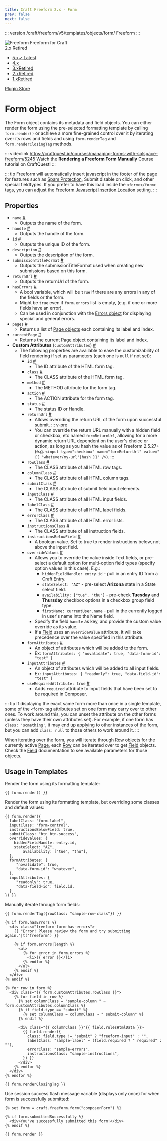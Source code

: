 ```yaml
---
title: Craft Freeform 2.x - Form
prev: false
next: false
---
```


::: version /craft/freeform/v5/templates/objects/form/
Freeform
:::

<div id="pr-heading">
    <img src="https://docs.solspace.com/extras/icons/products/freeform-icon.png" alt="Freeform" class="pr-image">
    <span class="pr-name">Freeform</span>
    <span class="pr-category">for Craft</span>
    <div class="pr-v-wrapper">
        <div class="pr-v">
            <span class="pr-v-v">2.x</span>
            <span class="pr-v-type pr-retired">Retired</span>
            <span class="pr-v-arrow arrow down"></span>
        </div>
        <ul class="pr-v-list">
            <li><a href="/craft/freeform/v5/">5.x<span class="pr-v-type pr-latest">✓ Latest</span></a></li>
            <li><a href="/craft/freeform/v4/">4.x</a></li>
            <li><a href="/craft/freeform/v3/">3.x<span class="pr-v-type pr-retired">Retired</span></a></li>
            <li><a href="/craft/freeform/v2/">2.x<span class="pr-v-type pr-retired">Retired</span></a></li>
            <li><a href="/craft/freeform/v1/">1.x<span class="pr-v-type pr-retired">Retired</span></a></li>
        </ul>
    </div>
    <div class="pr-buy">
        <a href="https://plugins.craftcms.com/freeform" class="button button-blue"><span class="external-url">Plugin Store</span></a>
    </div>
</div>

<span class="page-section"></span>

# Form object

The Form object contains its metadata and field objects. You can either render the form using the pre-selected formatting template by calling `form.render()` or achieve a more fine-grained control over it by iterating over its rows and fields and using `form.renderTag` and `form.renderClosingTag` methods.

::: videolink https://craftquest.io/courses/managing-forms-with-solspace-freeform/5245
Watch the **Rendering a Freeform Form Manually** Course tutorial on CraftQuest!
:::

::: tip
Freeform will automatically insert javascript in the footer of the page for features such as [Spam Protection](../overview/spam-protection.md), Submit disable on click, and other special fieldtypes. If you prefer to have this load inside the `<form></form>` tags, you can adjust the [Freeform Javascript Insertion Location](../setup/settings.md#scripts-location) setting.
:::

## Properties

* `name` <a href="#prop-name" id="prop-name" class="docs-anchor">#</a>
	* Outputs the name of the form.
* `handle` <a href="#prop-handle" id="prop-handle" class="docs-anchor">#</a>
	* Outputs the handle of the form.
* `id` <a href="#prop-id" id="prop-id" class="docs-anchor">#</a>
	* Outputs the unique ID of the form.
* `description` <a href="#prop-description" id="prop-description" class="docs-anchor">#</a>
	* Outputs the description of the form.
* `submissionTitleFormat` <a href="#prop-submissionTitleFormat" id="prop-submissionTitleFormat" class="docs-anchor">#</a>
	* Outputs the submissionTitleFormat used when creating new submissions based on this form.
* `returnUrl` <a href="#prop-returnUrl" id="prop-returnUrl" class="docs-anchor">#</a>
	* Outputs the returnUrl of the form.
* `hasErrors` <a href="#prop-hasErrors" id="prop-hasErrors" class="docs-anchor">#</a>
	* A bool variable, which will be `true` if there are any errors in any of the fields or the form.
	* Might be `true` even if `form.errors` list is empty, (e.g. if one or more fields have an error).
	* Can be used in conjunction with the [Errors object](./errors.md) for displaying special and general errors.
* `pages` <a href="#prop-pages" id="prop-pages" class="docs-anchor">#</a>
	* Returns a list of [Page objects](./page.md) each containing its label and index.
* `currentPage` <a href="#prop-currentPage" id="prop-currentPage" class="docs-anchor">#</a>
	* Returns the current [Page object](./page.md) containing its label and index.
* **Custom Attributes** (`customAttributes`) <a href="#prop-custom-attributes" id="prop-custom-attributes" class="docs-anchor">#</a>
	* The following properties are available to ease the customizability of field rendering if set as parameters (each one is `null` if not set):
		* `id` <a href="#prop-custattr-id" id="prop-custattr-id" class="docs-anchor">#</a>
			* The ID attribute of the HTML form tag.
		* `class` <a href="#prop-custattr-class" id="prop-custattr-class" class="docs-anchor">#</a>
			* The CLASS attribute of the HTML form tag.
		* `method` <a href="#prop-custattr-method" id="prop-custattr-method" class="docs-anchor">#</a>
			* The METHOD attribute for the form tag.
		* `action` <a href="#prop-custattr-action" id="prop-custattr-action" class="docs-anchor">#</a>
			* The ACTION attribute for the form tag.
		* `status` <a href="#prop-custattr-action" id="prop-custattr-action" class="docs-anchor">#</a>
			* The status ID or Handle.
		* `returnUrl` <a href="#prop-custattr-returnurl" id="prop-custattr-returnurl" class="docs-anchor">#</a>
			* Allows overriding the return URL of the form upon successful submit.
			::: v-pre
			* You can override the return URL manually with a hidden field or checkbox, etc named `formReturnUrl`, allowing for a more dynamic return URL dependent on the user's choice or action, as long as you hash the value as of Freeform 2.5.27+ (e.g. `<input type="checkbox" name="formReturnUrl" value="{{ 'whatever/my-url'|hash }}" />`).
			:::
		* `rowClass` <a href="#prop-custattr-rowclass" id="prop-custattr-rowclass" class="docs-anchor">#</a>
			* The CLASS attribute of all HTML row tags.
		* `columnClass` <a href="#prop-custattr-columnclass" id="prop-custattr-columnclass" class="docs-anchor">#</a>
			* The CLASS attribute of all HTML column tags.
		* `submitClass` <a href="#prop-custattr-submitclass" id="prop-custattr-submitclass" class="docs-anchor">#</a>
			* The CLASS attribute of submit field input elements.
		* `inputClass` <a href="#prop-custattr-inputclass" id="prop-custattr-inputclass" class="docs-anchor">#</a>
			* The CLASS attribute of all HTML input fields.
		* `labelClass` <a href="#prop-custattr-labelclass" id="prop-custattr-labelclass" class="docs-anchor">#</a>
			* The CLASS attribute of all HTML label fields.
		* `errorClass` <a href="#prop-custattr-errorclass" id="prop-custattr-errorclass" class="docs-anchor">#</a>
			* The CLASS attribute of all HTML error lists.
		* `instructionsClass` <a href="#prop-custattr-instructionsclass" id="prop-custattr-instructionsclass" class="docs-anchor">#</a>
			* The CLASS attribute of all instruction fields.
		* `instructionsBelowField` <a href="#prop-custattr-instructionsbelowfield" id="prop-custattr-instructionsbelowfield" class="docs-anchor">#</a>
			* A boolean value. Set to true to render instructions below, not above the input field.
		* `overrideValues` <a href="#prop-custattr-overridevalues" id="prop-custattr-overridevalues" class="docs-anchor">#</a>
			* Allows you to override the value inside Text fields, or pre-select a default option for multi-option field types (specify option values in this case). E.g.:
				* `hiddenFieldHandle: entry.id` - pull in an entry ID from a Craft Entry.
				* `stateSelect: "AZ"` - pre-select **Arizona** state in a State select field.
				* `availability: ["tue", "thu"]` - pre-check **Tuesday** and **Thursday** checkbox options in a checkbox group field type.
				* `firstName: currentUser.name` - pull in the currently logged in user's name into the Name field.
			* Specify the field `handle` as key, and provide the custom value override as its value.
			* If a [Field](field.md) uses an `overrideValue` attribute, it will take precedence over the value specified in this attribute.
		* `formAttributes` <a href="#prop-custattr-formattributes" id="prop-custattr-formattributes" class="docs-anchor">#</a>
			* An object of attributes which will be added to the form.
			* Ex: `formAttributes: { "novalidate": true, "data-form-id": "test" }`
		* `inputAttributes` <a href="#prop-custattr-inputattributes" id="prop-custattr-inputattributes" class="docs-anchor">#</a>
			* An object of attributes which will be added to all input fields.
			* Ex: `inputAttributes: { "readonly": true, "data-field-id": "test" }`
		* `useRequiredAttribute: true` <a href="#prop-custattr-userequiredattribute" id="prop-custattr-userequiredattribute" class="docs-anchor">#</a>
			* Adds `required` attribute to input fields that have been set to be required in Composer.

::: tip
If displaying the exact same form more than once in a single template, some of the `<form>` tag attributes set on one form may carry over to other ones. To work around this, you can unset the attribute on the other forms (unless they have their own attributes set). For example, if one form has `class: 'something'`, it may end up applying to other instances of the form, but you can add `class: null` to those others to work around it.
:::

When iterating over the form, you will iterate through [Row](./row.md) objects for the currently active [Page](./page.md), each [Row](./row.md) can be iterated over to get [Field](./field.md) objects. Check the [Field](./field.md) documentation to see available parameters for those objects.


## Usage in Templates

Render the form using its formatting template:

``` twig
{{ form.render() }}
```


Render the form using its formatting template, but overriding some classes and default values:

``` twig
{{ form.render({
  labelClass: "form-label",
  inputClass: "form-control",
  instructionsBelowField: true,
  submitClass: "btn btn-success",
  overrideValues: {
    hiddenFieldHandle: entry.id,
    stateSelect: "AZ",
		availability: ["tue", "thu"],
  },
  formAttributes: {
     "novalidate": true,
     "data-form-id": "whatever",
  },
  inputAttributes: {
     "readonly": true,
     "data-field-id": field.id,
  }
}) }}
```


Manually iterate through form fields:

``` twig
{{ form.renderTag({rowClass: "sample-row-class"}) }}

{% if form.hasErrors %}
  <div class="freeform-form-has-errors">
    {{ "Error! Please review the form and try submitting again."|t('freeform') }}

    {% if form.errors|length %}
      <ul>
        {% for error in form.errors %}
          <li>{{ error }}</li>
        {% endfor %}
      </ul>
    {% endif %}
  </div>
{% endif %}

{% for row in form %}
  <div class="{{ form.customAttributes.rowClass }}">
    {% for field in row %}
      {% set columnClass = "sample-column " ~ form.customAttributes.columnClass %}
      {% if field.type == "submit" %}
        {% set columnClass = columnClass ~ " submit-column" %}
      {% endif %}

      <div class="{{ columnClass }}"{{ field.rulesHtmlData }}>
        {{ field.render({
          class: field.type != "submit" ? "freeform-input" : "",
          labelClass: "sample-label" ~ (field.required ? " required" : ""),
          errorClass: "sample-errors",
          instructionsClass: "sample-instructions",
        }) }}
      </div>
    {% endfor %}
  </div>
{% endfor %}

{{ form.renderClosingTag }}
```


Use session success flash message variable (displays only once) for when form is successfully submitted:

``` twig
{% set form = craft.freeform.form("composerForm") %}

{% if form.submittedSuccessfully %}
  <div>You've successfully submitted this form!</div>
{% endif %}

{{ form.render }}
```
